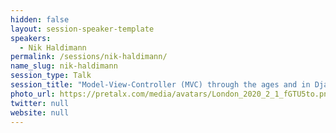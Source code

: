 ```yaml
---
hidden: false
layout: session-speaker-template
speakers: 
  - Nik Haldimann
permalink: /sessions/nik-haldimann/
name_slug: nik-haldimann
session_type: Talk
session_title: "Model-View-Controller (MVC) through the ages and in Django"
photo_url: https://pretalx.com/media/avatars/London_2020_2_1_fGTU5to.png
twitter: null
website: null
---
```


